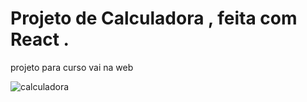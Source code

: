 # Projeto de Calculadora , feita com React .

projeto para curso vai na web 

![calculadora](https://github.com/timariadantas/Calculos_on-line/assets/123247906/2f340230-5cc1-4ffe-ab7e-fba7c606ae1f)
